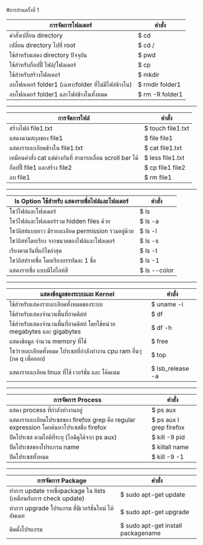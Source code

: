 #การบ้านครั้งที่ 1

การจัดการโฟลเดอร์        | คำสั่ง
-----------------------|-----
คำสั่งเปลี่ยน directory    |  $ cd
เปลี่ยน directory ไปที่ root  | $ cd /
ใช้สำหรับแสดง directory ปัจจุบัน| $ pwd
ใช้สำหรับก็อปปี้ ไฟล์/โฟลเดอร์ | $ cp
ใช้สำหรับสร้างโฟลเดอร์ | $ mkdir
ลบโฟลเดอร์ folder1 (เฉพาะfolder ที่ไม่มีไฟล์ข้างใน) | $ rmdir folder1
ลบโฟลเดอร์ folder1 และไฟล์ข้างในทั้งหมด | $ rm -R folder1
***********************************************************
การจัดการไฟล์        | คำสั่ง
-----------------------|-----
สร้างไฟล์ file1.txt | $ touch file1.txt
แสดงนามสกุลของ file1 | $ file file1
แสดงรายละเอียดข้างใน file1.txt | $ cat file1.txt
เหมือนคำสั่ง cat แต่ต่างกันที่ สามารถเลื่อน scroll bar ได้ | $ less file1.txt
ก็อปปี้ file1 และสร้าง file2 | $ cp file1 file2
ลบ file1 | $ rm file1
***********************************************************
ls Option ใช้สำหรับ แสดงรายชื่อไฟล์และโฟลเดอร์       | คำสั่ง
-----------------------|-----
โชว์ไฟล์และโฟลเดอร์ | $ ls
โชว์ไฟล์และโฟลเดอร์รวม hidden files ด้วย | $ ls -a
โชว์ลิสท์แบบยาว มีรายละเอียด permission รวมอยู่ด้วย | $ ls -l
โชว์ลิสท์โดยเรียง จากขนาดของไฟล์และโฟลเดอร์ | $ ls -s
เรียงตามวันที่แก้ไขล่าสุด | $ ls -t
โชว์ลิสท์รายชื่อ โดยเรียงบรรทัดละ 1 ชื่อ | $ ls -1
แสดงรายชื่อ แบบมีไฮไลท์สี | $ ls --color
***********************************************************
แสดงข้อมูลของระบบและ Kernel      | คำสั่ง
-----------------------|-----
ใช้สำหรับแสดงรายละเอียดทั้งหมดของระบบ | $ uname -i
ใช้สำหรับแสดงจำนวนพื้นที่ฮาดดิสท์ | $ df
ใช้สำหรับแสดงจำนวนพื้นที่ฮาดดิสท์ โดยใช้หน่วย megabytes และ gigabytes | $ df -h
แสดงข้อมูล จำนวน memory ที่ใช้ | $ free
โชว์รายละเอียดทั้งหมด โปรเซสที่กำลังทำงาน cpu ram อื่นๆ (กด q เพื่อออก) | $ top
แสดงรายละเอียด linux ที่ใช้ เวอร์ชั่น และ โค๊ดเนม | $ lsb_release -a
***********************************************************
การจัดการ Process      | คำสั่ง
-----------------------|-----
แสดง process ที่กำลังทำงานอยู่ | $ ps aux
แสดงรายละเอียดโปรเซสของ firefox grep คือ regular expression โดยค้นหาโปรเซสชื่อ firefox | $ ps aux l grep firefox
ปิดโปรเซส ตามไอดีที่ระบุ (ไอดีดูได้จาก ps aux) | $ kill -9 pid
ปิดโปรเซสของโปรแกรม name | $ killall name
ปิดโปรเซสทั้งหมด | $ kill -9 -1
***********************************************************
การจัดการ Package      | คำสั่ง
-----------------------|----
ทำการ update รายชื่อpackage ใน lists (เหมือนกับการ check update) | $ sudo apt-get update
ทำการ upgrade โปรแกรม ที่มีเวอร์ชั่นใหม่ ให้อัพเดท | $ sudo apt-get upgrade
ติดตั้งโปรแกรม | $ sudo apt-get install packagename
